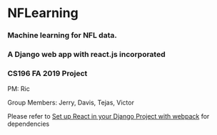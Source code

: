# NFLearning

### Machine learning for NFL data.

### A Django web app with react.js incorporated

### CS196 FA 2019 Project

PM: Ric

Group Members: Jerry, Davis, Tejas, Victor

Please refer to [Set up React in your Django Project with webpack](https://medium.com/uva-mobile-devhub/set-up-react-in-your-django-project-with-webpack-4fe1f8455396) for dependencies